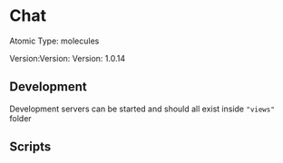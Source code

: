 # Chat

Atomic Type: molecules

Version:Version: Version: 1.0.14





## Development

Development servers can be started and should all exist inside `"views"` folder

## Scripts
